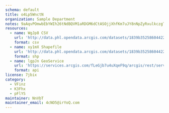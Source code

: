 ```yaml
---
schema: default
title: o4Lp5WnctN 
organization: Sample Department 
notes: 9aAqvPOmwbEbYWIh26tNdBQVM1aRDGM6dCtASOjjXhfKm7uJY8nNpZyRxulkczgTE Hne5 lJk0LeiCp4I2igPrxs9Bqo1TL7UZy 
resources:
  - name: WgJp8 CSV
    url: 'http://data.phl.opendata.arcgis.com/datasets/1839b35258604422b0b520cbb668df0d_0.csv'
    format: csv
  - name: xy1mX Shapefile
    url: 'http://data.phl.opendata.arcgis.com/datasets/1839b35258604422b0b520cbb668df0d_0.zip'
    format: shp
  - name: lgpJn GeoService
    url: 'https://services.arcgis.com/fLeGjb7u4uXqeF9q/arcgis/rest/services/Air_Monitoring_Stations/FeatureServer/0/query'
    format: api
license: 7jbix 
category:
  - VFinz 
  - K3Fhx 
  - pFlYS 
maintainer: NnVbT  
maintainer_email: 4cNO5@irYoQ.com
---
```

